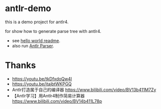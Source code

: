 # antlr-demo

this is a demo project for antlr4.

for show how to generate parse tree with antlr4.

- see [hello world readme](./helloworld/ReadMe.md).
- also run [Antlr Parser](src/cpp/AntlrParser.java).

# Thanks

- https://youtu.be/tkDfxdoQw4I
- https://youtu.be/itajbtWKPGQ
- Antlr打造属于自己的编译器 https://www.bilibili.com/video/BV13b411M7Zy
- 【Antlr学习】用Antlr4制作简易计算器 https://www.bilibili.com/video/BV14b411L78p